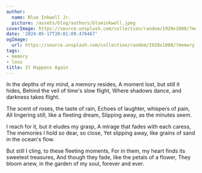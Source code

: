 ```yaml
---
author:
  name: Blue Inkwell Jr.
  picture: /assets/blog/authors/blueinkwell.jpeg
coverImage: https://source.unsplash.com/collection/random/1920x1080/?memory
date: '2024-05-17T20:01:09.476467'
ogImage:
  url: https://source.unsplash.com/collection/random/1920x1080/?memory
tags:
- memory
- loss
title: It Happens Again
---
```


In the depths of my mind, a memory resides,
A moment lost, but still it hides,
Behind the veil of time's slow flight,
Where shadows dance, and darkness takes flight.

The scent of roses, the taste of rain,
Echoes of laughter, whispers of pain,
All lingering still, like a fleeting dream,
Slipping away, as the minutes seem.

I reach for it, but it eludes my grasp,
A mirage that fades with each caress,
The memories I hold so dear, so close,
Yet slipping away, like grains of sand in the ocean's flow.

But still I cling, to these fleeting moments,
For in them, my heart finds its sweetest treasures,
And though they fade, like the petals of a flower,
They bloom anew, in the garden of my soul, forever and ever.